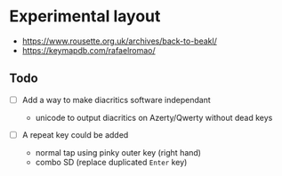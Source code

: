 # Experimental layout

  - https://www.rousette.org.uk/archives/back-to-beakl/
  - https://keymapdb.com/rafaelromao/


## Todo

  - [ ] Add a way to make diacritics software independant
    - unicode to output diacritics on Azerty/Qwerty without dead keys

  - [ ] A repeat key could be added
    - normal tap using pinky outer key (right hand)
    - combo SD (replace duplicated `Enter` key)
